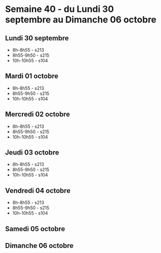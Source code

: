# Semaine 40 - du Lundi 30 septembre au Dimanche 06 octobre


## Lundi 30 septembre

* 8h-8h55 - s213
* 8h55-9h50 - s215
* 10h-10h55 - s104

## Mardi 01 octobre

* 8h-8h55 - s213
* 8h55-9h50 - s215
* 10h-10h55 - s104

## Mercredi 02 octobre

* 8h-8h55 - s213
* 8h55-9h50 - s215
* 10h-10h55 - s104

## Jeudi 03 octobre

* 8h-8h55 - s213
* 8h55-9h50 - s215
* 10h-10h55 - s104

## Vendredi 04 octobre

* 8h-8h55 - s213
* 8h55-9h50 - s215
* 10h-10h55 - s104

## Samedi 05 octobre


## Dimanche 06 octobre

